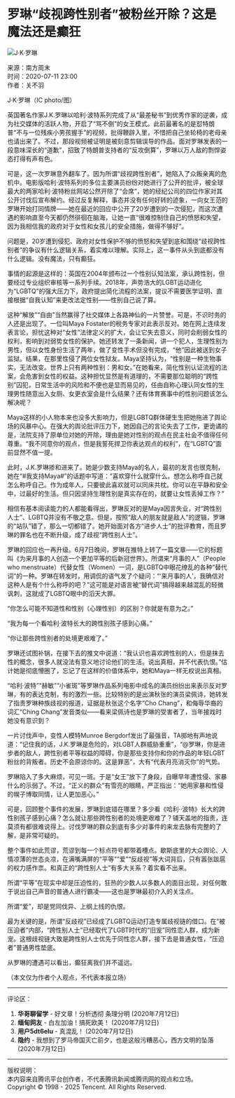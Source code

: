 # 罗琳“歧视跨性别者”被粉丝开除？这是魔法还是癫狂

![J·K·罗琳](https://inews.gtimg.com/newsapp_bt/0/0122113249149_5991/0)

来源：南方周末  
时间：2020-07-11 23:00  
作者：关不羽  

J·K·罗琳（IC photo/图）

英国著名作家J.K.罗琳以哈利·波特系列完成了从“最差秘书”到优秀作家的逆袭，成为社交媒体的活跃人物，开启了“骂不倒”的女王模式。此前最著名的是怼特朗普“不与一位残疾小男孩握手”的视频，批得鞭辟入里，不惜把自己坐轮椅的老母亲也请出来了。不过，那段视频被证明是被刻意剪辑误导的作品。面对罗琳发表的一段意味深长的“道歉”，招致了特朗普支持者的“反攻倒算”，罗琳以万人敌的剽悍姿态打得有声有色。

可是，这一次罗琳意外翻车了。因为所谓“歧视跨性别者”，她陷入了众叛亲离的危机中。电影版哈利·波特系列的多位主要演员纷纷对她进行了公开的批评，被全球最大的两家哈利·波特粉丝网站公然开除了“会席”，她的经纪公司的四位作家对其公开讨伐后宣布解约。经过反复解释，事态并没有任何好转的迹象，一向女王范的罗琳开始打同情牌——她在最近的回应中公开了20岁遭到的一次侵犯，而这次遭遇的影响直至今天都仍然徘徊在脑海，让她一直“很难控制住自己的愤怒和失望，因为我相信我的政府对于女性和女孩儿的安全措施，做得不够好”。

问题是，20岁遭到侵犯、政府对女性保护不够的愤怒和失望到底和围绕“歧视跨性别者”的争议有什么逻辑关系，着实难以理解。实际上，这一事件从头到底都没有什么逻辑。没有魔法，只有癫狂。

事情的起源是这样的：英国在2004年颁布过一个性别认知法案，承认跨性别，但要经过专业组织审核等一系列手续。2018年，声势浩大的LGBT运动进化为“LGBTQ”的强大压力下，政府提出简化流程的法案，提议不需要医学证明、直接根据“自我认知”来更改法定性别——性别自己说了算。

这种“解放”“自由”当然赢得了社交媒体上各路神仙的一片赞誉。可是，不识时务的人还是出现了。一位叫Maya Fostater的税务专家对此表示反对。她在网上连续发表言论，担忧这种对“女性”法律定义的扩大，会让它失去意义，同时会削弱女性的权利，影响到对弱势女性的保护。她还转发了一条新闻，讲一个犯人，生理性别为男性，但以女性身份生活了两年，做了变性手术但没有完成，“他”因此被送到女子监狱。结果，在那里性侵了两位女性狱友。Maya坚持认为，“性别是一种生物事实，无法改变。世界上只有两种性别：男和女。”在她看来，简化性别认证流程的法案，会危害到女性的权益。这种担忧显然是有道理的，不需要那位聪明的“跨性别”囚犯，日常生活中的风险和不便也是显而易见的，任由自称心理认同女性的生理男性随意出入女厕、女更衣室会是什么结果？还有体育赛事中的性别问题该怎么解决呢？

Maya这样的小人物本来也没多大影响力，但是LGBTQ群体硬生生把她拖进了舆论场的风暴中心。在强大的舆论批评压力下，她因自己的言论失去了工作，更诡谲的是，法院支持了原单位对她的开除，理由是她对性别的观点在民主社会不值得任何尊重。“我不同意你的观点，但是我誓死捍卫你表达观点的权利”，在“LGBTQ”面前显然不值一提。

此时，J.K.罗琳掺和进来了。她是少数支持Maya的名人，最初的发言也很克制，她在“#我支持Maya#”的话题中写道：“喜欢穿什么就穿什么。想怎么称呼自己就怎么称呼自己。作为成年人，只要彼此喜欢就可以同床共枕。你可以在平静和安全中，过最好的生活。但只因坚持生理性别是真实存在的，就要让女性丢掉工作？”

相信有基本阅读能力的人都能看得出，罗琳反对的是Maya因言失业，对“跨性别人士”、LGBTQ并没有不敬之意。但是，按照“敌人的朋友就是敌人”的逻辑，罗琳的“站队”错了，那么一切都错了。她开始面对各方“进步人士”的批评教育，而且罗琳的罪名也在不断升级，成了歧视“跨性别人士”。

罗琳的回应也一再升级。6月7日晚间，罗琳在推特上转了一篇文章——它的标题叫《为来月事的人创造一个更加平等的后新冠世界》。所谓来“月事的人”（People who menstruate）代替女性（Women）一词，是LGBTQ中眼花缭乱的各种“替代词”的一种。罗琳在转发时，用调侃的语气发了个疑问：“‘来月事的人’，我确信对这种人是有个什么称呼的吧？”这可能是对语言被“替代词”搞得越来越混乱的轻微讽刺，这就成了LGBTQ眼中的滔天大罪。

“你怎么可能不知道性和性别（心理性别）的区别？你就是有意为之。”

“我为每一个看哈利·波特长大的跨性别孩子感到心痛。”

“你让那些跨性别者的处境更艰难了。”

罗琳还试图补锅，在接下去的推文中说道：“我认识也喜欢跨性别的人，但是抹去性的概念，很多人就没法有意义地讨论他们的生活。说出真相，并不代表仇恨。”估计她是彻底懵圈了，忘记了在这样的价值体系中，她和Maya一样无权说出真相。

“哈利·波特”“赫敏”“小雀斑”等罗琳作品系列电影中成名的演员纷纷出来表示反对罗琳，有的表达克制，有的激烈一些。比较特别的是出演秋张的演员梁佩诗，她转发了指责罗琳种族歧视的报道，证据是秋张这个名字“Cho Chang”，和侮辱华裔的词汇“Ching Chang”发音类似——看来梁佩诗也是罗琳的受害者了，当年接戏时她没有意识到？

一片讨伐声中，变性人模特Munroe Bergdorf发出了最强音，TA掷地有声地说道：“记住我的话，J.K.罗琳是危险的，对LGBT人群威胁重重”，“@罗琳，你是进步者的敌人，跨性别者平等权益的障碍，你是那些支持你和你的作品的年轻LGBT粉丝的背叛者。历史不会原谅你的。这是罪恶”，大有“代表月亮消灭你”的气势。

罗琳陷入了多大麻烦，可见一斑。于是“女王”放下了身段，自曝早年遭性侵、家暴什么的示弱了。不过，“正义的群众”有雪亮的眼睛，严正指出：“她用家暴和性侵的幌子博取同情，让人更加恶心。”

可是，回顾整个事件的发展，罗琳到底错在哪里？多少看《哈利··波特》长大的跨性别孩子感到心痛？怎么就让那些跨性别者的处境更艰难了？铺天盖地的指责，连莫须有都很难说得上。讨伐罗琳的群众到底有多少对事件的来龙去脉有完整的了解，是非常可疑的。

整个事件如此荒谬，荒谬到每一个标点符号都带着槽点。歇斯底里的大众舆论、人情凉薄的世态炎凉，在满嘴满屏的“平等”“爱”“反歧视”等大词背后，只有嚣张跋扈的权力感作祟。和真正的“跨性别人士”有多大关系？着实看不出来。

所谓“平等”在现实中却是压迫性的，狂热的少数人以多数人的面目出现，对任何敢于说出自己声音的普通人进行霸凌——这也是罗琳最初介入的关注点。

所谓“爱”，却是党同伐异、上纲上线的仇恨。

最为关键的是，所谓“反歧视”已经成了LGBTQ运动打造专属歧视链的借口。在“被压迫者”内部，“跨性别人士”已经取代了LGBT时代的“旧宠”同性恋人群，成为新宠。这根歧视链大致是跨性别人士优先于同性恋人群，接下去是普通女性，“压迫者”普通男性垫底。

从罗琳的遭遇可以看出，癫狂离我们并不遥远。

（本文仅为作者个人观点，不代表本报立场）

---

评论区：

1. **华哥聊留学** - 好文章！分析透彻 条理分明 (2020年7月12日)
2. **缅甸网友** - 白左加油！搞死欧美！ (2020年7月12日)
3. **用户5dt6elu** - 真混乱！ (2020年7月12日)
4. **隐约** - 我想到了罗马帝国灭亡前夕，也是这般污糟恶心，西方文明的坠落 (2020年7月12日)

---

版权说明：  
本内容来自腾讯平台创作者，不代表腾讯新闻或腾讯网的观点和立场。  
Copyright © 1998 - 2025 Tencent. All Rights Reserved.
<!-- tcd_original_link https://new.qq.com/rain/a/20200712A02KUE00?pc -->

